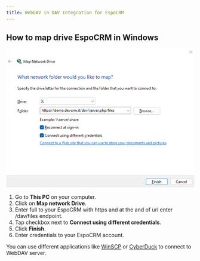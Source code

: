 ```yaml
---
title: WebDAV in DAV Integration for EspoCRM
---
```


## How to map drive EspoCRM in Windows

![WebDAV](../../images/dav-map-windows.png)

1. Go to **This PC** on your computer.
2. Click on **Map network Drive**.
3. Enter full to your EspoCRM with https and at the and of url enter /dav/files endpoint.
4. Tap checkbox next to **Connect using different credentials**.
5. Click **Finish**.
6. Enter credentials to your EspoCRM account.

You can use different applications like [WinSCP](https://winscp.net/eng/download.php) or [CyberDuck](https://cyberduck.io/download/) to connect to WebDAV server.
